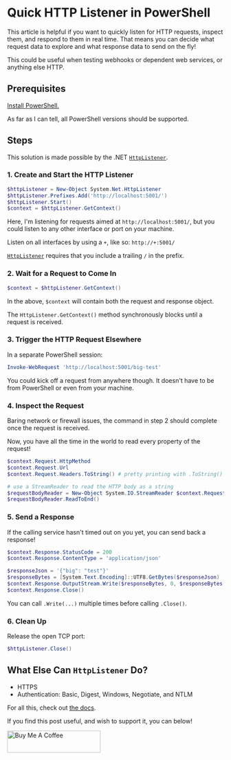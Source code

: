 # Quick HTTP Listener in PowerShell

This article is helpful if you want to quickly listen for HTTP requests, inspect them, and respond to them in real time. That means you can decide what request data to explore and what response data to send on the fly!

This could be useful when testing webhooks or dependent web services, or anything else HTTP.

## Prerequisites

[Install PowerShell.](https://docs.microsoft.com/en-us/powershell/scripting/install/installing-powershell)

As far as I can tell, all PowerShell versions should be supported.

## Steps

This solution is made possible by the .NET [`HttpListener`](https://docs.microsoft.com/en-us/dotnet/api/system.net.httplistener).

### 1. Create and Start the HTTP Listener

```powershell
$httpListener = New-Object System.Net.HttpListener
$httpListener.Prefixes.Add('http://localhost:5001/')
$httpListener.Start()
$context = $httpListener.GetContext()
```

Here, I'm listening for requests aimed at `http://localhost:5001/`, but you could listen to any other interface or port on your machine.

Listen on all interfaces by using a `+`, like so: `http://+:5001/`

[`HttpListener`](https://docs.microsoft.com/en-us/dotnet/api/system.net.httplistener) requires that you include a trailing `/` in the prefix.

### 2. Wait for a Request to Come In

```powershell
$context = $httpListener.GetContext()
```

In the above, `$context` will contain both the request and response object.

The `HttpListener.GetContext()` method synchronously blocks until a request is received.

### 3. Trigger the HTTP Request Elsewhere

In a separate PowerShell session:

```powershell
Invoke-WebRequest 'http://localhost:5001/big-test'
```

You could kick off a request from anywhere though. It doesn't have to be from PowerShell or even from your machine.

### 4. Inspect the Request

Baring network or firewall issues, the command in step 2 should complete once the request is received.

Now, you have all the time in the world to read every property of the request!

```powershell
$context.Request.HttpMethod
$context.Request.Url
$context.Request.Headers.ToString() # pretty printing with .ToString()

# use a StreamReader to read the HTTP body as a string
$requestBodyReader = New-Object System.IO.StreamReader $context.Request.InputStream
$requestBodyReader.ReadToEnd()
```

### 5. Send a Response

If the calling service hasn't timed out on you yet, you can send back a response!

```powershell
$context.Response.StatusCode = 200
$context.Response.ContentType = 'application/json'

$responseJson = '{"big": "test"}'
$responseBytes = [System.Text.Encoding]::UTF8.GetBytes($responseJson)
$context.Response.OutputStream.Write($responseBytes, 0, $responseBytes.Length)
$context.Response.Close()
```

You can call `.Write(...)` multiple times before calling `.Close()`.

### 6. Clean Up

Release the open TCP port:

```powershell
$httpListener.Close()
```

## What Else Can `HttpListener` Do?

- HTTPS
- Authentication: Basic, Digest, Windows, Negotiate, and NTLM

For all this, check out [the docs](https://docs.microsoft.com/en-us/dotnet/api/system.net.httplistener#remarks).

If you find this post useful, and wish to support it, you can below!

<a href="https://www.buymeacoffee.com/drakelambert" target="_blank"><img src="https://cdn.buymeacoffee.com/buttons/default-blue.png" alt="Buy Me A Coffee" style="height: 51px !important;width: 217px !important;" ></a>
